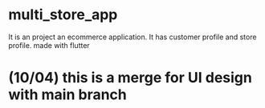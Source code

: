 # multi_store_app

It is an project an ecommerce application. It has customer profile and store profile. made with flutter

# (10/04) this is a merge for UI design with main branch

